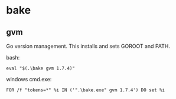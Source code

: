 bake
====

gvm
---

Go version management. This installs and sets GOROOT and PATH.

bash:

`eval "$(.\bake gvm 1.7.4)"`

windows cmd.exe:

`FOR /f "tokens=*" %i IN ('".\bake.exe" gvm 1.7.4') DO set %i`
